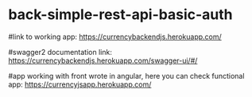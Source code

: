 # back-simple-rest-api-basic-auth

#link to working app:
https://currencybackendjs.herokuapp.com/

#swagger2 documentation link:
https://currencybackendjs.herokuapp.com/swagger-ui/#/

#app working with front wrote in angular, here you can check functional app:
https://currencyjsapp.herokuapp.com/
